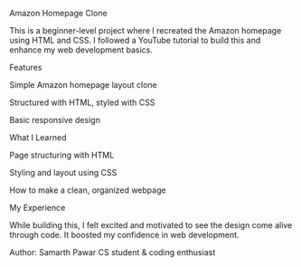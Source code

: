 Amazon Homepage Clone

This is a beginner-level project where I recreated the Amazon homepage using HTML and CSS.
I followed a YouTube tutorial to build this and enhance my web development basics.

Features

Simple Amazon homepage layout clone

Structured with HTML, styled with CSS

Basic responsive design

What I Learned

Page structuring with HTML

Styling and layout using CSS

How to make a clean, organized webpage

My Experience

While building this, I felt excited and motivated to see the design come alive through code. It boosted my confidence in web development.

Author: Samarth Pawar CS student & coding enthusiast

